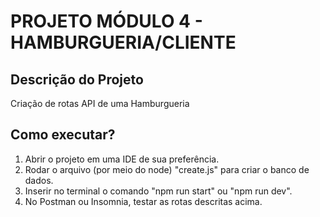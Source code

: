 # PROJETO MÓDULO 4 - HAMBURGUERIA/CLIENTE

## Descrição do Projeto
<p>Criação de rotas API de uma Hamburgueria</p>




## Como executar?
1. Abrir o projeto em uma IDE de sua preferência.
2. Rodar o arquivo (por meio do node) "create.js" para criar o banco de dados.
3. Inserir no terminal o comando "npm run start" ou "npm run dev".
4. No Postman ou Insomnia, testar as rotas descritas acima.

